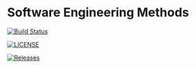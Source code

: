 # Software Engineering Methods
[![Build Status](https://travis-ci.com/WaiLinn-Oo/sem.svg?branch=master)](https://travis-ci.com/WaiLinn-Oo/sem)

[![LICENSE](https://img.shields.io/github/license/WaiLinn-Oo/sem.svg?style=flat-square)](https://github.com/WaiLinn-Oo/sem/blob/master/LICENSE)

[![Releases](https://img.shields.io/github/release/WaiLinn-Oo/sem/all.svg?style=flat-square)](https://github.com/WaiLinn-Oo/sem/releases)